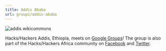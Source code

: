 ```yaml
---
title: Addis Ababa
url: groups/addis-ababa
---
```


![addis wikicommons](https://upload.wikimedia.org/wikipedia/commons/e/e1/Addis_Ababa_by_night_activity.jpg)

Hacks/Hackers Addis, Ethiopia, meets on [Google Groups](https://groups.google.com/g/hackhackers-addis)! The group  is also part of the Hacks/Hackers Africa community on [Facebook](https://www.facebook.com/HacksHackersAfrica/) and [Twitter](https://twitter.com/hhafrica).
